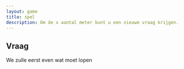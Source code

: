 ```yaml
---
layout: game
title: spel
description: Om de x aantal meter kunt u een nieuwe vraag krijgen.
---
```


## Vraag

We zulle eerst even wat moet lopen

<div id="question" style ="visibility: hidden;" >
    <input type="text" id="answer" name="answer"/>
    <button id="answerBtn">Click me</button>
</div>

